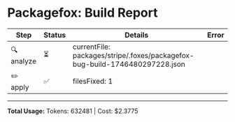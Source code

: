 # Packagefox: Build Report

| Step | Status | Details | Error |
|------|--------|---------|-------|
| 🔍 analyze | ⏳ | currentFile: packages/stripe/.foxes/packagefox-bug-build-1746480297228.json |  |
| ✏️ apply | ✅ | filesFixed: 1 |  |

---
**Total Usage:** Tokens: 632481 | Cost: $2.3775